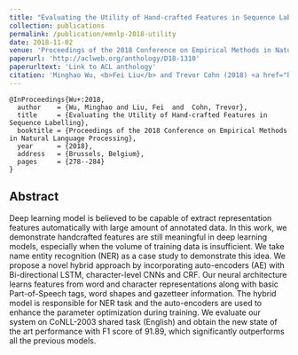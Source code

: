 ```yaml
---
title: "Evaluating the Utility of Hand-crafted Features in Sequence Labelling"
collection: publications
permalink: /publication/emnlp-2018-utility
date: 2018-11-02
venue: 'Proceedings of the 2018 Conference on Empirical Methods in Natural Language Processing'
paperurl: 'http://aclweb.org/anthology/D18-1310'
paperurltext: 'Link to ACL anthology'
citation: 'Minghao Wu, <b>Fei Liu</b> and Trevor Cohn (2018) <a href="http://liufly.github.io/files/papers/emnlp-2018-utility.pdf"><u>Evaluating the Utility of Hand-crafted Features in Sequence Labelling</u></a>, In <i>Proceedings of the 2018 Conference on Empirical Methods in Natural Language Processing</i>, Brussels, Belgium, pp. 278-284.'
---
```


```
@InProceedings{Wu+:2018,
  author    = {Wu, Minghao and Liu, Fei  and  Cohn, Trevor},
  title     = {Evaluating the Utility of Hand-crafted Features in Sequence Labelling},
  booktitle = {Proceedings of the 2018 Conference on Empirical Methods in Natural Language Processing},
  year      = {2018},
  address   = {Brussels, Belgium},
  pages     = {278--284}
}
```

## Abstract
Deep learning model is believed to be capable of extract representation features automatically with large amount of annotated data. In this work, we demonstrate handcrafted features are still meaningful in deep learning models, especially when the volume of training data is insufficient. We take name entity recognition (NER) as a case study to demonstrate this idea. We propose a novel hybrid approach by incorporating auto-encoders (AE) with Bi-directional LSTM, character-level CNNs and CRF.  Our neural architecture learns features from word and character representations along with basic Part-of-Speech tags, word shapes and gazetteer information. The hybrid model is responsible for NER task and the auto-encoders are used to enhance the parameter optimization during training. We evaluate our system on CoNLL-2003 shared task (English) and obtain the new state of the art performance with F1 score of 91.89, which significantly outperforms all the previous models.